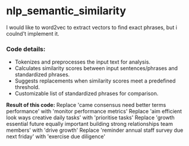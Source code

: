 # nlp_semantic_similarity

I would like to word2vec to extract vectors to find exact phrases, but i coulnd't implement it.

### Code details: 
- Tokenizes and preprocesses the input text for analysis.
- Calculates similarity scores between input sentences/phrases and standardized phrases.
- Suggests replacements when similarity scores meet a predefined threshold.
- Customizable list of standardized phrases for comparison.

**Result of this code:**
Replace 'came consensus need better terms performance' with 'monitor performance metrics'
Replace 'aim efficient look ways creative daily tasks' with 'prioritise tasks'
Replace 'growth essential future equally important building strong relationships team members' with 'drive growth'
Replace 'reminder annual staff survey due next friday' with 'exercise due diligence'
